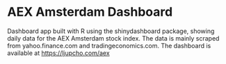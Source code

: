 # AEX Amsterdam Dashboard
Dashboard app built with R using the shinydashboard package, showing daily data for the AEX Amsterdam stock index. The data is mainly scraped from yahoo.finance.com and tradingeconomics.com. The dashboard is available at https://ljupcho.com/aex
